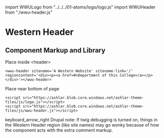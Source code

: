 import WWULogo from "../../../01-atoms/logo/logo.js"
import WWUHeader from "./wwu-header.js"

# Western Header

<wwu-header sitename='A Western Department' sitename-link='/' regioncontent='<div><p><a href=#>A Website of this Department</a></p></div>'></wwu-header>

## Component Markup and Library
Place inside &lt;header&gt;

```
<wwu-header sitename='A Western Website' sitename-link='/' regioncontent='<div><p><a href=#>Department of this College</a></p></div>'></wwu-header>
```

Place near bottom of page
```
<script src="https://ashlar.blob.core.windows.net/ashlar-theme-files/js/logo.js"></script>
<script src="https://ashlar.blob.core.windows.net/ashlar-theme-files/js/wwu-header.js"></script>
```

<p><span className="material-icons" aria-hidden="true">keyboard_arrow_right</span> Drupal note: If twig debugging is turned on, things in the Western Header region (like site names) may go wonky because of how the component acts with the extra comment markup.</p>